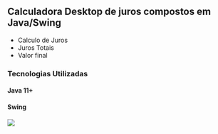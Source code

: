## Calculadora Desktop de juros compostos em Java/Swing

- Calculo de Juros
- Juros Totais
- Valor final

### Tecnologias Utilizadas
#### Java 11+
#### Swing

![](C:\Users\vitorio\Pictures\juros.PNG)